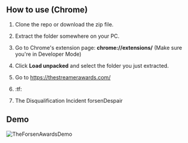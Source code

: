 ## How to use (Chrome)

1. Clone the repo or download the zip file.

2. Extract the folder somewhere on your PC.

3. Go to Chrome's extension page: **chrome://extensions/** (Make sure you're in Developer Mode)

4. Click **Load unpacked** and select the folder you just extracted.

5. Go to https://thestreamerawards.com/

6. :tf:

7. The Disqualification Incident forsenDespair

## Demo

![TheForsenAwardsDemo](https://user-images.githubusercontent.com/16715946/152294732-9f935823-8eaa-4375-b532-6ced43680063.gif)
